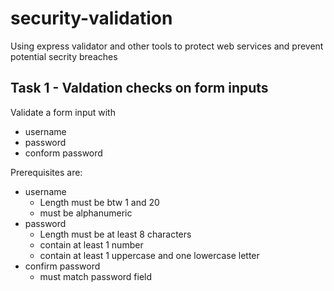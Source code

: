 # security-validation
Using express validator and other tools to protect web services and prevent potential secrity breaches

## Task 1 - Valdation checks on form inputs

Validate a form input with 

- username
- password
- conform password

Prerequisites are:

- username
    - Length must be btw 1 and 20
    - must be alphanumeric
- password
    - Length must be at least 8 characters
    - contain at least 1 number
    - contain at least 1 uppercase  and one lowercase letter
- confirm password
    - must match password field